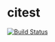 citest
======
[![Build Status](https://travis-ci.org/tnkjmalps/citest.png?branch=master)](https://travis-ci.org/tnkjmalps/citest)
